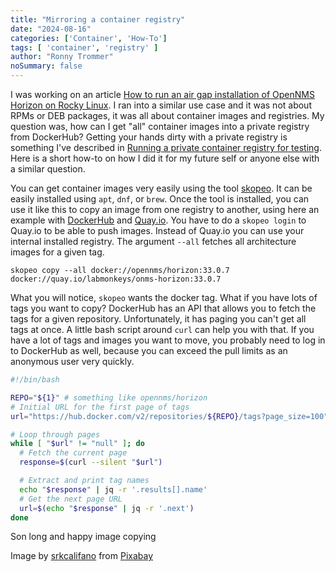 ```yaml
---
title: "Mirroring a container registry"
date: "2024-08-16"
categories: ['Container', 'How-To']
tags: [ 'container', 'registry' ]
author: "Ronny Trommer"
noSummary: false
---
```


I was working on an article [How to run an air gap installation of OpenNMS Horizon on Rocky Linux](https://opennms.discourse.group/t/how-to-run-an-air-gap-installation-of-opennms-horizon-on-rocky-9-linux/3363).
I ran into a similar use case and it was not about RPMs or DEB packages, it was all about container images and registries.
My question was, how can I get "all" container images into a private registry from DockerHub?
Getting your hands dirty with a private registry is something I've described in [Running a private container registry for testing](/article/local-container-registry/).
Here is a short how-to on how I did it for my future self or anyone else with a similar question.

You can get container images very easily using the tool [skopeo](https://github.com/containers/skopeo).
It can be easily installed using `apt`, `dnf`, or `brew`.
Once the tool is installed, you can use it like this to copy an image from one registry to another, using here an example with [DockerHub](https://hub.docker.com) and [Quay.io](https://quay.io).
You have to do a `skopeo login` to Quay.io to be able to push images.
Instead of Quay.io you can use your internal installed registry.
The argument `--all` fetches all architecture images for a given tag.

```
skopeo copy --all docker://opennms/horizon:33.0.7 docker://quay.io/labmonkeys/onms-horizon:33.0.7
```

What you will notice, `skopeo` wants the docker tag.
What if you have lots of tags you want to copy?
DockerHub has an API that allows you to fetch the tags for a given repository.
Unfortunately, it has paging you can't get all tags at once.
A little bash script around `curl` can help you with that.
If you have a lot of tags and images you want to move, you probably need to log in to DockerHub as well, because you can exceed the pull limits as an anonymous user very quickly.

```bash
#!/bin/bash

REPO="${1}" # something like opennms/horizon
# Initial URL for the first page of tags
url="https://hub.docker.com/v2/repositories/${REPO}/tags?page_size=100"

# Loop through pages
while [ "$url" != "null" ]; do
  # Fetch the current page
  response=$(curl --silent "$url")

  # Extract and print tag names
  echo "$response" | jq -r '.results[].name'
  # Get the next page URL
  url=$(echo "$response" | jq -r '.next')
done
```
Son long and happy image copying

Image by [srkcalifano](https://pixabay.com/photos/wyoming-grand-teton-teton-landscape-4786394/) from [Pixabay](https://pixabay.com/service/license-summary/)
